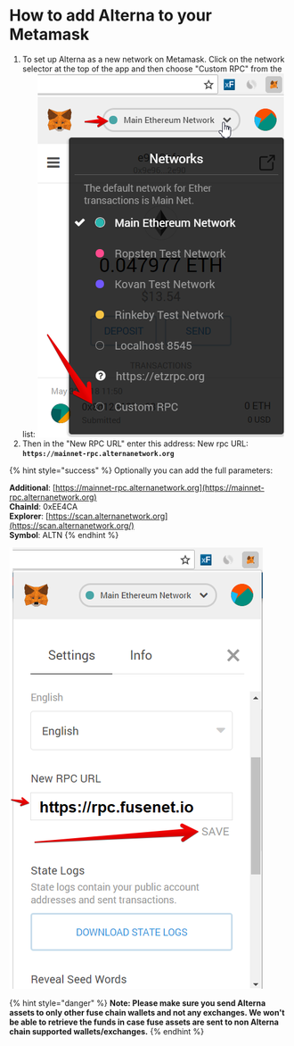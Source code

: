 # How to add Alterna to your Metamask

1. To set up Alterna as a new network on Metamask. Click on the network selector at the top of the app and then choose "Custom RPC" from the list:   ![](../../.gitbook/assets/etz1%20%281%29.png)  
2. Then in the "New RPC URL" enter this address: New rpc URL: **`https://mainnet-rpc.alternanetwork.org`**

{% hint style="success" %}
Optionally you can add the full parameters:

**Additional**: [https://mainnet-rpc.alternanetwork.org](https://mainnet-rpc.alternanetwork.org)  
**ChainId**: 0xEE4CA  
**Explorer**: [https://scan.alternanetwork.org](https://scan.alternanetwork.org/)  
**Symbol**: ALTN
{% endhint %}

![](../../.gitbook/assets/ez2.png)  


{% hint style="danger" %}
**Note: Please make sure you send Alterna assets to only other fuse chain wallets and not any exchanges. We won't be able to retrieve the funds in case fuse assets are sent to non Alterna chain supported wallets/exchanges.**
{% endhint %}

  


